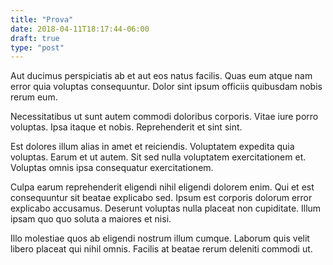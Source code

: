 ```yaml
---
title: "Prova"
date: 2018-04-11T18:17:44-06:00
draft: true
type: "post"
---
```


Aut ducimus perspiciatis ab et aut eos natus facilis. Quas eum atque nam error quia voluptas consequuntur. Dolor sint ipsum officiis quibusdam nobis rerum eum.

Necessitatibus ut sunt autem commodi doloribus corporis. Vitae iure porro voluptas. Ipsa itaque et nobis. Reprehenderit et sint sint.

Est dolores illum alias in amet et reiciendis. Voluptatem expedita quia voluptas. Earum et ut autem. Sit sed nulla voluptatem exercitationem et. Voluptas omnis ipsa consequatur exercitationem.

Culpa earum reprehenderit eligendi nihil eligendi dolorem enim. Qui et est consequuntur sit beatae explicabo sed. Ipsum est corporis dolorum error explicabo accusamus. Deserunt voluptas nulla placeat non cupiditate. Illum ipsam quo quo soluta a maiores et nisi.

Illo molestiae quos ab eligendi nostrum illum cumque. Laborum quis velit libero placeat qui nihil omnis. Facilis at beatae rerum deleniti commodi ut.

